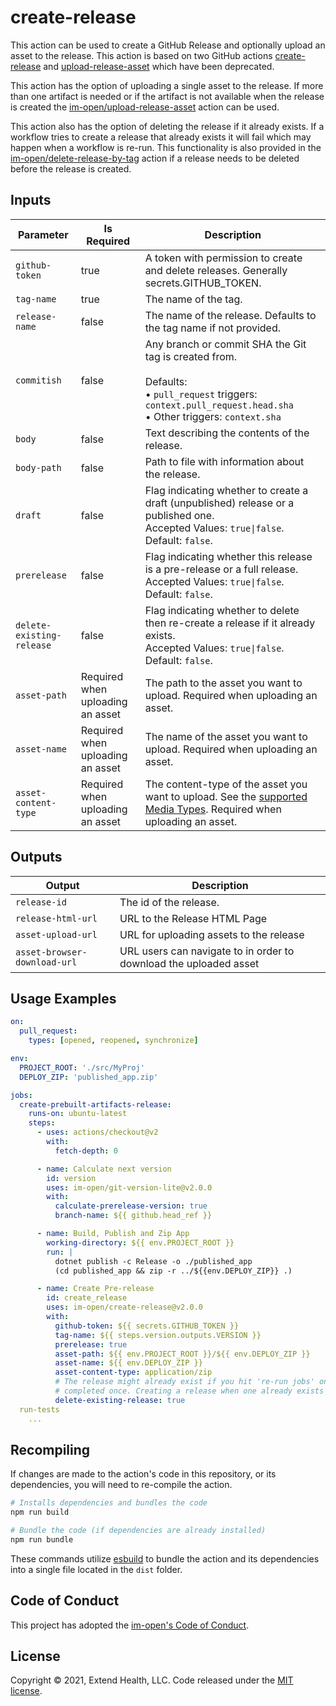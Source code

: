 # create-release

This action can be used to create a GitHub Release and optionally upload an asset to the release.  This action is based on two GitHub actions [create-release] and [upload-release-asset] which have been deprecated.

This action has the option of uploading a single asset to the release.  If more than one artifact is needed or if the artifact is not available when the release is created the [im-open/upload-release-asset] action can be used.

This action also has the option of deleting the release if it already exists.  If a workflow tries to create a release that already exists it will fail which may happen when a workflow is re-run.  This functionality is also provided in the [im-open/delete-release-by-tag] action if a release needs to be deleted before the release is created.

## Inputs
| Parameter                 | Is Required                      | Description                                                                                                                                                                   |
| ------------------------- | -------------------------------- | ----------------------------------------------------------------------------------------------------------------------------------------------------------------------------- |
| `github-token`            | true                             | A token with permission to create and delete releases.  Generally secrets.GITHUB_TOKEN.                                                                                       |
| `tag-name`                | true                             | The name of the tag.                                                                                                                                                          |
| `release-name`            | false                            | The name of the release. Defaults to the tag name if not provided.                                                                                                            |
| `commitish`               | false                            | Any branch or commit SHA the Git tag is created from. <br/><br/>Defaults: <br/>• `pull_request` triggers: `context.pull_request.head.sha`<br/>• Other triggers: `context.sha` |
| `body`                    | false                            | Text describing the contents of the release.                                                                                                                                  |
| `body-path`               | false                            | Path to file with information about the release.                                                                                                                              |
| `draft`                   | false                            | Flag indicating whether to create a draft (unpublished) release or a published one.<br/>Accepted Values: `true\|false`.  Default: `false`.                                    |
| `prerelease`              | false                            | Flag indicating whether this release is a pre-release or a full release.<br/>Accepted Values: `true\|false`.  Default: `false`.                                               |
| `delete-existing-release` | false                            | Flag indicating whether to delete then re-create a release if it already exists.<br/>Accepted Values: `true\|false`.  Default: `false`.                                       |
| `asset-path`              | Required when uploading an asset | The path to the asset you want to upload.  Required when uploading an asset.                                                                                                  |
| `asset-name`              | Required when uploading an asset | The name of the asset you want to upload.   Required when uploading an asset.                                                                                                 |
| `asset-content-type`      | Required when uploading an asset | The content-type of the asset you want to upload. See the [supported Media Types].  Required when uploading an asset.                                                         |

## Outputs
| Output                       | Description                                                       |
| ---------------------------- | ----------------------------------------------------------------- |
| `release-id`                 | The id of the release.                                            |
| `release-html-url`           | URL to the Release HTML Page                                      |
| `asset-upload-url`           | URL for uploading assets to the release                           |
| `asset-browser-download-url` | URL users can navigate to in order to download the uploaded asset |

## Usage Examples

```yml
on: 
  pull_request:
    types: [opened, reopened, synchronize]

env:
  PROJECT_ROOT: './src/MyProj'
  DEPLOY_ZIP: 'published_app.zip'

jobs:
  create-prebuilt-artifacts-release:
    runs-on: ubuntu-latest
    steps:
      - uses: actions/checkout@v2
        with: 
          fetch-depth: 0

      - name: Calculate next version
        id: version
        uses: im-open/git-version-lite@v2.0.0
        with:
          calculate-prerelease-version: true
          branch-name: ${{ github.head_ref }}

      - name: Build, Publish and Zip App
        working-directory: ${{ env.PROJECT_ROOT }}
        run: |
          dotnet publish -c Release -o ./published_app 
          (cd published_app && zip -r ../${{env.DEPLOY_ZIP}} .)

      - name: Create Pre-release
        id: create_release
        uses: im-open/create-release@v2.0.0
        with:
          github-token: ${{ secrets.GITHUB_TOKEN }}
          tag-name: ${{ steps.version.outputs.VERSION }}
          prerelease: true
          asset-path: ${{ env.PROJECT_ROOT }}/${{ env.DEPLOY_ZIP }}
          asset-name: ${{ env.DEPLOY_ZIP }}
          asset-content-type: application/zip
          # The release might already exist if you hit 're-run jobs' on a workflow run that already
          # completed once. Creating a release when one already exists will fail, add the tag to delete it.
          delete-existing-release: true
  run-tests    
    ...
```

## Recompiling

If changes are made to the action's code in this repository, or its dependencies, you will need to re-compile the action.

```sh
# Installs dependencies and bundles the code
npm run build

# Bundle the code (if dependencies are already installed)
npm run bundle
```
These commands utilize [esbuild](https://esbuild.github.io/getting-started/#bundling-for-node) to bundle the action and
its dependencies into a single file located in the `dist` folder.

## Code of Conduct

This project has adopted the [im-open's Code of Conduct](https://github.com/im-open/.github/blob/master/CODE_OF_CONDUCT.md).

## License

Copyright &copy; 2021, Extend Health, LLC. Code released under the [MIT license](LICENSE).

[create-release]: https://github.com/actions/create-release
[upload-release-asset]: https://github.com/actions/upload-release-asset
[im-open/delete-release-by-tag]: https://github.com/im-open/delete-release-by-tag
[im-open/upload-release-asset]: https://github.com/im-open/upload-release-asset
[supported Media Types]: https://www.iana.org/assignments/media-types/media-types.xhtml